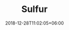 ---
title: "Sulfur"
date: 2018-12-28T11:02:05+06:00 
# type don't remove or customize
type : "docs"
---